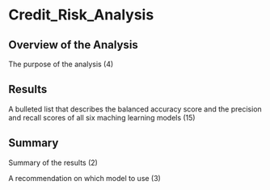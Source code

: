 # Credit_Risk_Analysis

## Overview of the Analysis

The purpose of the analysis (4)


## Results

A bulleted list that describes the balanced accuracy score and the precision and recall scores of all six maching learning models (15)


## Summary 

Summary of the results (2)

A recommendation on which model to use (3)
